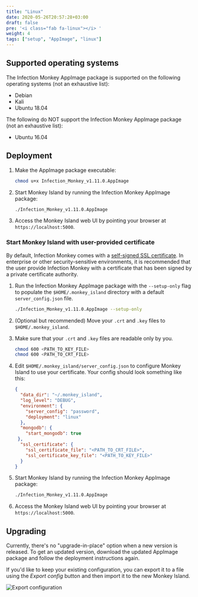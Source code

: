 ```yaml
---
title: "Linux"
date: 2020-05-26T20:57:28+03:00
draft: false
pre: '<i class="fab fa-linux"></i> '
weight: 4
tags: ["setup", "AppImage", "linux"]
---
```


## Supported operating systems

The Infection Monkey AppImage package is supported on the following operating systems (not an
exhaustive list):
- Debian  <!-- TODO: which? -->
- Kali  <!--- TODO: which? -->
- Ubuntu 18.04

The following do NOT support the Infection Monkey AppImage package (not an exhaustive list):
- Ubuntu 16.04

## Deployment

1. Make the AppImage package executable:
    ```bash
    chmod u+x Infection_Monkey_v1.11.0.AppImage
    ```
1. Start Monkey Island by running the Infection Monkey AppImage package:
    ```bash
    ./Infection_Monkey_v1.11.0.AppImage
    ```
1. Access the Monkey Island web UI by pointing your browser at
   `https://localhost:5000`.

### Start Monkey Island with user-provided certificate

By default, Infection Monkey comes with a [self-signed SSL
certificate](https://aboutssl.org/what-is-self-sign-certificate/). In
enterprise or other security-sensitive environments, it is recommended that the
user provide Infection Monkey with a certificate that has been signed by a
private certificate authority.

1. Run the Infection Monkey AppImage package with the `--setup-only` flag to
   populate the `$HOME/.monkey_island` directory with a default
   `server_config.json` file.

    ```bash
    ./Infection_Monkey_v1.11.0.AppImage --setup-only
    ```

1. (Optional but recommended) Move your `.crt` and `.key` files to
   `$HOME/.monkey_island`.

1. Make sure that your `.crt` and `.key` files are readable only by you.

    ```bash
    chmod 600 <PATH_TO_KEY_FILE>
    chmod 600 <PATH_TO_CRT_FILE>
    ```

1.  Edit `$HOME/.monkey_island/server_config.json` to configure Monkey Island
    to use your certificate. Your config should look something like this:

    ```json {linenos=inline,hl_lines=["11-14"]}
    {
      "data_dir": "~/.monkey_island",
      "log_level": "DEBUG",
      "environment": {
        "server_config": "password",
        "deployment": "linux"
      },
      "mongodb": {
        "start_mongodb": true
     },
      "ssl_certificate": {
        "ssl_certificate_file": "<PATH_TO_CRT_FILE>",
        "ssl_certificate_key_file": "<PATH_TO_KEY_FILE>"
      }
    }
    ```

1. Start Monkey Island by running the Infection Monkey AppImage package:
    ```bash
    ./Infection_Monkey_v1.11.0.AppImage
    ```

1. Access the Monkey Island web UI by pointing your browser at
   `https://localhost:5000`.

## Upgrading

Currently, there's no "upgrade-in-place" option when a new version is released.
To get an updated version, download the updated AppImage package and follow the deployment
instructions again.

If you'd like to keep your existing configuration, you can export it to a file
using the *Export config* button and then import it to the new Monkey Island.

![Export configuration](../../images/setup/export-configuration.png "Export configuration")
